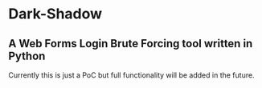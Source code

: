 # Dark-Shadow

## A Web Forms Login Brute Forcing tool written in Python

Currently this is just a PoC but full functionality will be added in the future.
